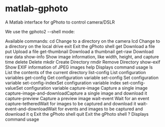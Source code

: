 # matlab-gphoto
A Matlab interface for gPhoto to control camera/DSLR

We use the gphoto2 --shell mode:

Available commands:
	cd              Change to a directory on the camera
	lcd             Change to a directory on the local drive
	exit            Exit the gPhoto shell
	get             Download a file
	put             Upload a file
	get-thumbnail   Download a thumbnail
	get-raw         Download raw data
	show-info       Show image information, like width, height, and capture time
	delete          Delete
	mkdir           Create Directory
	rmdir           Remove Directory
	show-exif       Show EXIF information of JPEG images
	help            Displays command usage
	ls              List the contents of the current directory
	list-config     List configuration variables
	get-config      Get configuration variable
	set-config      Set configuration variable
	set-config-indexSet configuration variable index
	set-config-valueSet configuration variable
	capture-image   Capture a single image
	capture-image-and-downloadCapture a single image and download it
	capture-preview Capture a preview image
	wait-event      Wait for an event
	capture-tetheredWait for images to be captured and download it
	wait-event-and-downloadWait for events and images to be captured and download it
	q               Exit the gPhoto shell
	quit            Exit the gPhoto shell
	?               Displays command usage

